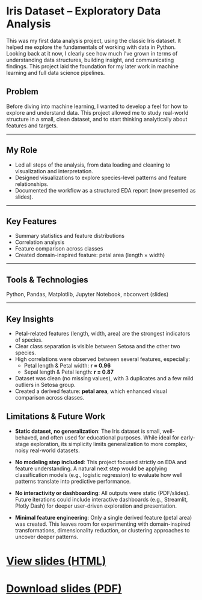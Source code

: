 
# Iris Dataset – Exploratory Data Analysis

This was my first data analysis project, using the classic Iris dataset. It helped me explore the fundamentals of working with data in Python. Looking back at it now, I clearly see how much I’ve grown in terms of understanding data structures, building insight, and communicating findings. This project laid the foundation for my later work in machine learning and full data science pipelines.


## Problem

Before diving into machine learning, I wanted to develop a feel for how to explore and understand data. This project allowed me to study real-world structure in a small, clean dataset, and to start thinking analytically about features and targets.

---

## My Role

- Led all steps of the analysis, from data loading and cleaning to visualization and interpretation.
- Designed visualizations to explore species-level patterns and feature relationships.
- Documented the workflow as a structured EDA report (now presented as slides).

---

## Key Features

- Summary statistics and feature distributions
- Correlation analysis 
- Feature comparison across classes
- Created domain-inspired feature: petal area (length × width)

---

## Tools & Technologies

Python, Pandas, Matplotlib, Jupyter Notebook, nbconvert (slides)

---

## Key Insights

- Petal-related features (length, width, area) are the strongest indicators of species.
- Clear class separation is visible between Setosa and the other two species.
- High correlations were observed between several features, especially:
  - Petal length & Petal width: **r = 0.96**
  - Sepal length & Petal length: **r = 0.87**
- Dataset was clean (no missing values), with 3 duplicates and a few mild outliers in Setosa group.
- Created a derived feature: **petal area**, which enhanced visual comparison across classes.

## Limitations & Future Work

- **Static dataset, no generalization**: The Iris dataset is small, well-behaved, and often used for educational purposes. While ideal for early-stage exploration, its simplicity limits generalization to more complex, noisy real-world datasets.

- **No modeling step included**: This project focused strictly on EDA and feature understanding. A natural next step would be applying classification models (e.g., logistic regression) to evaluate how well patterns translate into predictive performance.

- **No interactivity or dashboarding**: All outputs were static (PDF/slides). Future iterations could include interactive dashboards (e.g., Streamlit, Plotly Dash) for deeper user-driven exploration and presentation.

- **Minimal feature engineering**: Only a single derived feature (petal area) was created. This leaves room for experimenting with domain-inspired transformations, dimensionality reduction, or clustering approaches to uncover deeper patterns.



# [View slides (HTML)](../assets/irysy.slides.html)  


# [Download slides (PDF)](../assets/irysy.slides.pdf)

